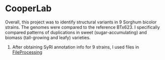 # CooperLab
Overall, this project was to identify structural variants in 9 Sorghum bicolor strains.  The genomes were compared to the reference BTx623.
I specifically compared patterns of duplications in sweet (sugar-accumulating) and biomass (tall-growing and leafy) varieties.
1) After obtaining SyRI annotation info for 9 strains, I used files in [FileProcessing](CooperLabWork/FileProcessing/README.md)
